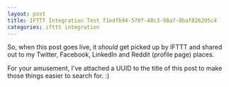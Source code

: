 ```yaml
---
layout: post
title: IFTTT Integration Test f1edfb94-570f-48c3-98a7-8baf826205c4
categories: ifttt integration
---
```


So, when this post goes live, it _should_ get picked up by IFTTT and shared out to my Twitter, Facebook, LinkedIn and Reddit (profile page) places.

For your amusement, I've attached a UUID to the title of this post to make those things easier to search for. :)
